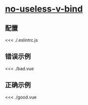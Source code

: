 
# [no-useless-v-bind](https://eslint.vuejs.org/rules/no-useless-v-bind.html)

## 配置

<<< ./.eslintrc.js

## 错误示例

<<< ./bad.vue

## 正确示例

<<< ./good.vue
        